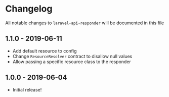 # Changelog

All notable changes to `laravel-api-responder` will be documented in this file


## 1.1.0 - 2019-06-11

- Add default resource to config
- Change `ResourceResolver` contract to disallow null values
- Allow passing a specific resource class to the responder

## 1.0.0 - 2019-06-04

- Initial release!
